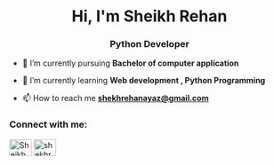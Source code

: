 <h1 align="center">Hi, I'm Sheikh Rehan </h1>
<h3 align="center">Python Developer </h3>

- 🔭 I’m currently pursuing **Bachelor of computer application**

- 🌱 I’m currently learning **Web development , Python Programming**

- 📫 How to reach me **shekhrehanayaz@gmail.com**

<h3 align="left">Connect with me:</h3>
<p align="left">
<a href="https://www.linkedin.com/in/shekh-r-4b1919258" target="blank"><img align="center" src="https://raw.githubusercontent.com/rahuldkjain/github-profile-readme-generator/master/src/images/icons/Social/linked-in-alt.svg" alt="Sheikh rehan" height="30" width="40" /></a>
<a href="https://instagram.com/its.rehanofficials?igshid=OGQ5ZDc2ODk2ZA==" target="blank"><img align="center" src="https://raw.githubusercontent.com/rahuldkjain/github-profile-readme-generator/master/src/images/icons/Social/instagram.svg" alt="shekhrehan7" height="30" width="40" /></a>
</p>
